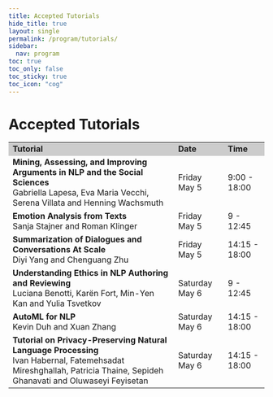 ```yaml
---
title: Accepted Tutorials
hide_title: true
layout: single
permalink: /program/tutorials/
sidebar:
  nav: program
toc: true
toc_only: false
toc_sticky: true
toc_icon: "cog" 
---
```


<h1>Accepted Tutorials</h1>


<table>
  <tr style="background-color:#cccccc">
    <td><b>Tutorial</b></td>
    <td><b>Date</b></td>
    <td><b>Time</b></td>
    <!-- <td><b>Room</b></td> -->
  </tr>
  <tr>
  <td><b>Mining, Assessing, and Improving Arguments in NLP and the Social Sciences</b> <br/> 
Gabriella Lapesa, Eva Maria Vecchi, Serena Villata and Henning Wachsmuth
    </td>
    <td>Friday May 5</td>
    <td>9:00 - 18:00</td>
    <!-- <td>Elafiti 3</td> -->
  </tr>

  <tr>
    <td><b>Emotion Analysis from Texts</b><br/>
Sanja Stajner and Roman Klinger
    </td>
    <td>Friday May 5</td>
    <td>9 - 12:45</td>
    <!-- <td>Elafiti 4</td> -->
  </tr>

  <tr>
    <td><b>Summarization of Dialogues and Conversations At Scale</b><br/>
Diyi Yang and Chenguang Zhu
    </td>
    <td>Friday May 5</td>
    <td>14:15 - 18:00</td>
    <!-- <td>Elafiti 4</td> -->
  </tr>
   <tr>
    <td><b>Understanding Ethics in NLP Authoring and Reviewing</b>  <br/>               
Luciana Benotti, Karën Fort, Min-Yen Kan and Yulia Tsvetkov
    </td>
    <td>Saturday May 6</td>
    <td>9 - 12:45</td>
    <!-- <td>Elafiti 4</td> -->
  </tr>

  <tr>
    <td><b>AutoML for NLP</b><br/>
Kevin Duh and Xuan Zhang
    </td>
    <td>Saturday May 6</td>
    <td>14:15 - 18:00</td>
    <!-- <td>Elafiti 3</td> -->
  </tr>

  <tr>
    <td><b>Tutorial on Privacy-Preserving Natural Language Processing</b><br/>
Ivan Habernal, Fatemehsadat Mireshghallah, Patricia Thaine, Sepideh Ghanavati and Oluwaseyi Feyisetan
    </td>
    <td>Saturday May 6</td>
    <td>14:15 - 18:00</td>
    <!-- <td>Elafiti 4</td> -->
  </tr>
</table>